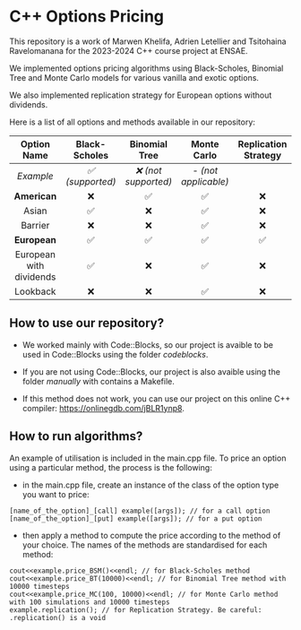 # C++ Options Pricing

This repository is a work of Marwen Khelifa, Adrien Letellier and Tsitohaina Ravelomanana for the 2023-2024 C++ course project at ENSAE.

We implemented options pricing algorithms using Black-Scholes, Binomial Tree and Monte Carlo models for various vanilla and exotic options.

We also implemented replication strategy for European options without dividends.

Here is a list of all options and methods available in our repository:


| Option Name | Black-Scholes | Binomial Tree | Monte Carlo | Replication Strategy |
|:-----------:|:-------------:|:-------:|:-----------:|:-----------:|
| *Example* | *:white_check_mark: (supported)* | *:x: (not supported)* | *- (not applicable)* | |
| **American** | :x: | :white_check_mark: | :white_check_mark: | :x: |
| Asian | :white_check_mark: | :x: | :white_check_mark: | :x: |
| Barrier | :x: | :x: | :white_check_mark: | :x: |
| **European** | :white_check_mark: | :white_check_mark: | :white_check_mark: | :white_check_mark: |
| European with dividends | :white_check_mark: | :x: | :white_check_mark: | :x: |
| Lookback | :x: | :x: | :white_check_mark: | :x: |


## How to use our repository?

- We worked mainly with Code::Blocks, so our project is avaible to be used in Code::Blocks using the folder *codeblocks*.

- If you are not using Code::Blocks, our project is also avaible using the folder *manually* with contains a Makefile.

- If this method does not work, you can use our project on this online C++ compiler: https://onlinegdb.com/jBLR1ynp8.


## How to run algorithms?

An example of utilisation is included in the main.cpp file. To price an option using a particular method, the process is the following:

- in the main.cpp file, create an instance of the class of the option type you want to price:
  
```
[name_of_the_option]_[call] example([args]); // for a call option
[name_of_the_option]_[put] example([args]); // for a put option
```

- then apply a method to compute the price according to the method of your choice. The names of the methods are standardised for each method:

```
cout<<example.price_BSM()<<endl; // for Black-Scholes method
cout<<example.price_BT(10000)<<endl; // for Binomial Tree method with 10000 timesteps
cout<<example.price_MC(100, 10000)<<endl; // for Monte Carlo method with 100 simulations and 10000 timesteps
example.replication(); // for Replication Strategy. Be careful: .replication() is a void
```

